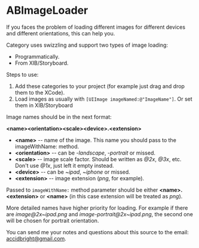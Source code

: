 ABImageLoader
=============
If you faces the problem of loading different images for different devices and different orientations, this can help you.

Category uses swizzling and support two types of image loading:

* Programmatically.
* From XIB/Storyboard.

Steps to use:

1. Add these categories to your project (for example just drag and drop them to the XCode).
2. Load images as usually with  `[UIImage imageNamed:@"ImageName"]`. Or set them in XIB/Storyboard



Image names should be in the next format:

**<<n>name><<n>orientation><<n>scale><<n>device>.<<n>extension>**

* **<<n>name>** -- name of the image. This name you should pass to the imageWithName: method.
* **<<n>orientation>** -- can be *-landscape*, *-portrait* or missed.
* **<<n>scale>** -- image scale factor. Should be written as *@2x*, *@3x*, etc. Don't use *@1x*, just left it empty instead.
* **<<n>device>** -- can be *~ipad*, *~iphone* or missed.
* **<<n>extension>** -- image extension (*png*, for example).

Passed to `imageWithName:` method parameter should be either **<<n>name>.<<n>extension>** or **<<n>name>** (in this case extension will be treated as *png*).

More detailed names have higher priority for loading. For example if there are *image@2x~ipad.png* and *image-portrait@2x~ipad.png*, the second one will be chosen for portrait orientation.

You can send me your notes and questions about this source to the email: [accidbright@gmail.com](mailto:accidbright@gmail.com).
